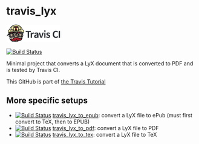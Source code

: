 # travis_lyx

[![Travis CI logo](TravisCI.png)](https://travis-ci.org)

[![Build Status](https://travis-ci.org/richelbilderbeek/travis_lyx.svg?branch=master)](https://travis-ci.org/richelbilderbeek/travis_lyx)

Minimal project that converts a LyX document that is converted to PDF and is tested by Travis CI.

This GitHub is part of [the Travis Tutorial](https://github.com/richelbilderbeek/travis_tutorial)

## More specific setups

 * [![Build Status](https://travis-ci.org/richelbilderbeek/travis_lyx_to_epub.svg?branch=master)](https://travis-ci.org/richelbilderbeek/travis_lyx_to_epub) [travis_lyx_to_epub](https://github.com/richelbilderbeek/travis_lyx_to_epub): convert a LyX file to ePub (must first convert to TeX, then to EPUB)
 * [![Build Status](https://travis-ci.org/richelbilderbeek/travis_lyx_to_pdf.svg?branch=master)](https://travis-ci.org/richelbilderbeek/travis_lyx_to_pdf) [travis_lyx_to_pdf](https://github.com/richelbilderbeek/travis_lyx_to_pdf): convert a LyX file to PDF
 * [![Build Status](https://travis-ci.org/richelbilderbeek/travis_lyx_to_tex.svg?branch=master)](https://travis-ci.org/richelbilderbeek/travis_lyx_to_tex) [travis_lyx_to_tex](https://github.com/richelbilderbeek/travis_lyx_to_tex): convert a LyX file to TeX